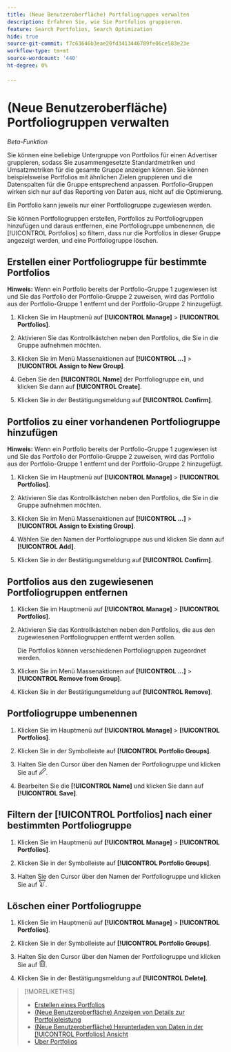 ```yaml
---
title: (Neue Benutzeroberfläche) Portfoliogruppen verwalten
description: Erfahren Sie, wie Sie Portfolios gruppieren.
feature: Search Portfolios, Search Optimization
hide: true
source-git-commit: f7c63646b3eae20fd3413446789fe06ce583e23e
workflow-type: tm+mt
source-wordcount: '440'
ht-degree: 0%

---
```


# (Neue Benutzeroberfläche) Portfoliogruppen verwalten

*Beta-Funktion*

Sie können eine beliebige Untergruppe von Portfolios für einen Advertiser gruppieren, sodass Sie zusammengesetzte Standardmetriken und Umsatzmetriken für die gesamte Gruppe anzeigen können. Sie können beispielsweise Portfolios mit ähnlichen Zielen gruppieren und die Datenspalten für die Gruppe entsprechend anpassen. Portfolio-Gruppen wirken sich nur auf das Reporting von Daten aus, nicht auf die Optimierung.

Ein Portfolio kann jeweils nur einer Portfoliogruppe zugewiesen werden.

Sie können Portfoliogruppen erstellen, Portfolios zu Portfoliogruppen hinzufügen und daraus entfernen, eine Portfoliogruppe umbenennen, die [!UICONTROL Portfolios] so filtern, dass nur die Portfolios in dieser Gruppe angezeigt werden, und eine Portfoliogruppe löschen.

## Erstellen einer Portfoliogruppe für bestimmte Portfolios

**Hinweis:** Wenn ein Portfolio bereits der Portfolio-Gruppe 1 zugewiesen ist und Sie das Portfolio der Portfolio-Gruppe 2 zuweisen, wird das Portfolio aus der Portfolio-Gruppe 1 entfernt und der Portfolio-Gruppe 2 hinzugefügt.

1. Klicken Sie im Hauptmenü auf **[!UICONTROL Manage]** > **[!UICONTROL Portfolios]**.

1. Aktivieren Sie das Kontrollkästchen neben den Portfolios, die Sie in die Gruppe aufnehmen möchten.

1. Klicken Sie im Menü Massenaktionen auf **[!UICONTROL ...]** > **[!UICONTROL Assign to New Group]**.

1. Geben Sie den **[!UICONTROL Name]** der Portfoliogruppe ein, und klicken Sie dann auf **[!UICONTROL Create]**.

1. Klicken Sie in der Bestätigungsmeldung auf **[!UICONTROL Confirm]**.

## Portfolios zu einer vorhandenen Portfoliogruppe hinzufügen

**Hinweis:** Wenn ein Portfolio bereits der Portfolio-Gruppe 1 zugewiesen ist und Sie das Portfolio der Portfolio-Gruppe 2 zuweisen, wird das Portfolio aus der Portfolio-Gruppe 1 entfernt und der Portfolio-Gruppe 2 hinzugefügt.

1. Klicken Sie im Hauptmenü auf **[!UICONTROL Manage]** > **[!UICONTROL Portfolios]**.

1. Aktivieren Sie das Kontrollkästchen neben den Portfolios, die Sie in die Gruppe aufnehmen möchten.

1. Klicken Sie im Menü Massenaktionen auf **[!UICONTROL ...]** > **[!UICONTROL Assign to Existing Group]**.

1. Wählen Sie den Namen der Portfoliogruppe aus und klicken Sie dann auf **[!UICONTROL Add]**.

1. Klicken Sie in der Bestätigungsmeldung auf **[!UICONTROL Confirm]**.

## Portfolios aus den zugewiesenen Portfoliogruppen entfernen

1. Klicken Sie im Hauptmenü auf **[!UICONTROL Manage]** > **[!UICONTROL Portfolios]**.

1. Aktivieren Sie das Kontrollkästchen neben den Portfolios, die aus den zugewiesenen Portfoliogruppen entfernt werden sollen.

   Die Portfolios können verschiedenen Portfoliogruppen zugeordnet werden.

1. Klicken Sie im Menü Massenaktionen auf **[!UICONTROL ...]** > **[!UICONTROL Remove from Group]**.

1. Klicken Sie in der Bestätigungsmeldung auf **[!UICONTROL Remove]**.

## Portfoliogruppe umbenennen

1. Klicken Sie im Hauptmenü auf **[!UICONTROL Manage]** > **[!UICONTROL Portfolios]**.

1. Klicken Sie in der Symbolleiste auf **[!UICONTROL Portfolio Groups]**.

1. Halten Sie den Cursor über den Namen der Portfoliogruppe und klicken Sie auf ![Portfolio-Gruppe ](/help/search-social-commerce/assets/edit-new.png "Portfolio-Gruppe umbenennen").

1. Bearbeiten Sie die **[!UICONTROL Name]** und klicken Sie dann auf **[!UICONTROL Save]**.

## Filtern der [!UICONTROL Portfolios] nach einer bestimmten Portfoliogruppe

1. Klicken Sie im Hauptmenü auf **[!UICONTROL Manage]** > **[!UICONTROL Portfolios]**.

1. Klicken Sie in der Symbolleiste auf **[!UICONTROL Portfolio Groups]**.

1. Halten Sie den Cursor über den Namen der Portfoliogruppe und klicken Sie auf ![Nach Portfolio-Gruppe filtern](/help/search-social-commerce/assets/filter-new.png "Nach Portfolio-Gruppe filtern").

## Löschen einer Portfoliogruppe

1. Klicken Sie im Hauptmenü auf **[!UICONTROL Manage]** > **[!UICONTROL Portfolios]**.

1. Klicken Sie in der Symbolleiste auf **[!UICONTROL Portfolio Groups]**.

1. Halten Sie den Cursor über den Namen der Portfoliogruppe und klicken Sie auf ![Portfolio-Gruppe löschen](/help/search-social-commerce/assets/delete-new.png "Portfolio-Gruppe löschen").

1. Klicken Sie in der Bestätigungsmeldung auf **[!UICONTROL Delete]**.

>[!MORELIKETHIS]
>
>* [Erstellen eines Portfolios](portfolio-create.md)
>* [(Neue Benutzeroberfläche) Anzeigen von Details zur Portfolioleistung](portfolio-details.md)
>* [(Neue Benutzeroberfläche) Herunterladen von Daten in der [!UICONTROL Portfolios] Ansicht](portfolio-view-report.md)
>* [Über Portfolios](portfolio-about.md)
